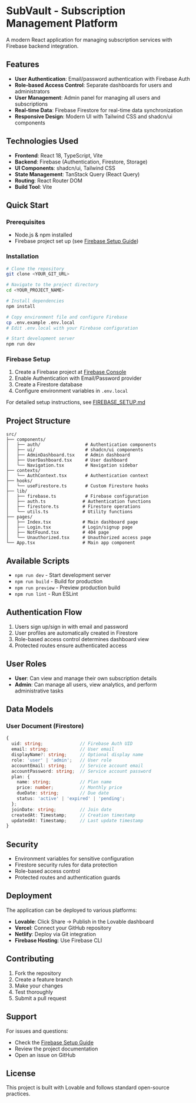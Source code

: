 # SubVault - Subscription Management Platform

A modern React application for managing subscription services with Firebase backend integration.

## Features

- **User Authentication**: Email/password authentication with Firebase Auth
- **Role-based Access Control**: Separate dashboards for users and administrators
- **User Management**: Admin panel for managing all users and subscriptions
- **Real-time Data**: Firebase Firestore for real-time data synchronization
- **Responsive Design**: Modern UI with Tailwind CSS and shadcn/ui components

## Technologies Used

- **Frontend**: React 18, TypeScript, Vite
- **Backend**: Firebase (Authentication, Firestore, Storage)
- **UI Components**: shadcn/ui, Tailwind CSS
- **State Management**: TanStack Query (React Query)
- **Routing**: React Router DOM
- **Build Tool**: Vite

## Quick Start

### Prerequisites

- Node.js & npm installed
- Firebase project set up (see [Firebase Setup Guide](./FIREBASE_SETUP.md))

### Installation

```sh
# Clone the repository
git clone <YOUR_GIT_URL>

# Navigate to the project directory
cd <YOUR_PROJECT_NAME>

# Install dependencies
npm install

# Copy environment file and configure Firebase
cp .env.example .env.local
# Edit .env.local with your Firebase configuration

# Start development server
npm run dev
```

### Firebase Setup

1. Create a Firebase project at [Firebase Console](https://console.firebase.google.com/)
2. Enable Authentication with Email/Password provider
3. Create a Firestore database
4. Configure environment variables in `.env.local`

For detailed setup instructions, see [FIREBASE_SETUP.md](./FIREBASE_SETUP.md)

## Project Structure

```
src/
├── components/
│   ├── auth/                 # Authentication components
│   ├── ui/                   # shadcn/ui components
│   ├── AdminDashboard.tsx    # Admin dashboard
│   ├── UserDashboard.tsx     # User dashboard
│   └── Navigation.tsx        # Navigation sidebar
├── contexts/
│   └── AuthContext.tsx       # Authentication context
├── hooks/
│   └── useFirestore.ts       # Custom Firestore hooks
├── lib/
│   ├── firebase.ts           # Firebase configuration
│   ├── auth.ts              # Authentication functions
│   ├── firestore.ts         # Firestore operations
│   └── utils.ts             # Utility functions
├── pages/
│   ├── Index.tsx            # Main dashboard page
│   ├── Login.tsx            # Login/signup page
│   ├── NotFound.tsx         # 404 page
│   └── Unauthorized.tsx     # Unauthorized access page
└── App.tsx                  # Main app component
```

## Available Scripts

- `npm run dev` - Start development server
- `npm run build` - Build for production
- `npm run preview` - Preview production build
- `npm run lint` - Run ESLint

## Authentication Flow

1. Users sign up/sign in with email and password
2. User profiles are automatically created in Firestore
3. Role-based access control determines dashboard view
4. Protected routes ensure authenticated access

## User Roles

- **User**: Can view and manage their own subscription details
- **Admin**: Can manage all users, view analytics, and perform administrative tasks

## Data Models

### User Document (Firestore)
```typescript
{
  uid: string;              // Firebase Auth UID
  email: string;            // User email
  displayName?: string;     // Optional display name
  role: 'user' | 'admin';   // User role
  accountEmail: string;     // Service account email
  accountPassword: string;  // Service account password
  plan: {
    name: string;           // Plan name
    price: number;          // Monthly price
    dueDate: string;        // Due date
    status: 'active' | 'expired' | 'pending';
  };
  joinDate: string;         // Join date
  createdAt: Timestamp;     // Creation timestamp
  updatedAt: Timestamp;     // Last update timestamp
}
```

## Security

- Environment variables for sensitive configuration
- Firestore security rules for data protection
- Role-based access control
- Protected routes and authentication guards

## Deployment

The application can be deployed to various platforms:

- **Lovable**: Click Share → Publish in the Lovable dashboard
- **Vercel**: Connect your GitHub repository
- **Netlify**: Deploy via Git integration
- **Firebase Hosting**: Use Firebase CLI

## Contributing

1. Fork the repository
2. Create a feature branch
3. Make your changes
4. Test thoroughly
5. Submit a pull request

## Support

For issues and questions:
- Check the [Firebase Setup Guide](./FIREBASE_SETUP.md)
- Review the project documentation
- Open an issue on GitHub

## License

This project is built with Lovable and follows standard open-source practices.
